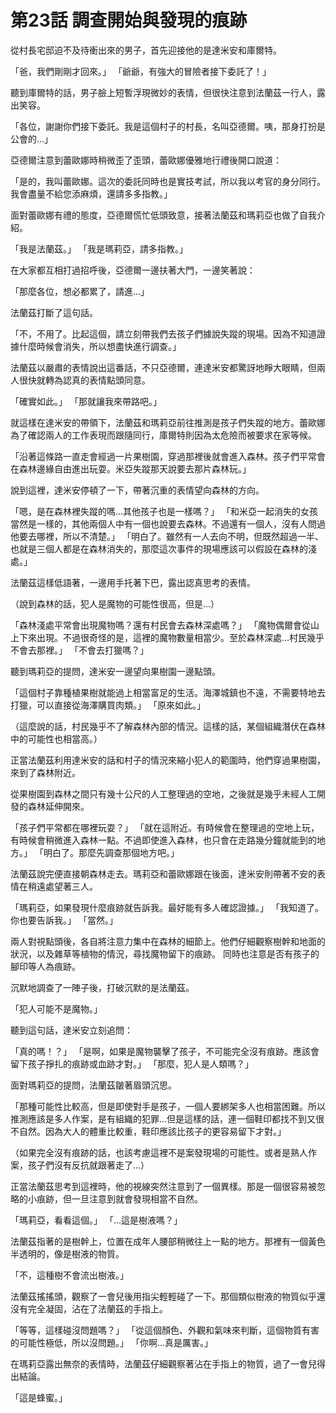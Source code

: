 # 第23話 調查開始與發現的痕跡

從村長宅邸迫不及待衝出來的男子，首先迎接他的是達米安和庫爾特。

「爸，我們剛剛才回來。」
「爺爺，有強大的冒險者接下委託了！」

聽到庫爾特的話，男子臉上短暫浮現微妙的表情，但很快注意到法蘭茲一行人，露出笑容。

「各位，謝謝你們接下委託。我是這個村子的村長，名叫亞德爾。咦，那身打扮是公會的...」

亞德爾注意到蕾歐娜時稍微歪了歪頭，蕾歐娜優雅地行禮後開口說道：

「是的，我叫蕾歐娜。這次的委託同時也是實技考試，所以我以考官的身分同行。我會盡量不給您添麻煩，還請多多指教。」

面對蕾歐娜有禮的態度，亞德爾慌忙低頭致意，接著法蘭茲和瑪莉亞也做了自我介紹。

「我是法蘭茲。」
「我是瑪莉亞，請多指教。」

在大家都互相打過招呼後，亞德爾一邊扶著大門，一邊笑著說：

「那麼各位，想必都累了，請進...」

法蘭茲打斷了這句話。

「不，不用了。比起這個，請立刻帶我們去孩子們據說失蹤的現場。因為不知道證據什麼時候會消失，所以想盡快進行調查。」

法蘭茲以嚴肅的表情說出這番話，不只亞德爾，連達米安都驚訝地睜大眼睛，但兩人很快就轉為認真的表情點頭同意。

「確實如此。」
「那就讓我來帶路吧。」

就這樣在達米安的帶領下，法蘭茲和瑪莉亞前往推測是孩子們失蹤的地方。蕾歐娜為了確認兩人的工作表現而跟隨同行，庫爾特則因為太危險而被要求在家等候。

「沿著這條路一直走會經過一片果樹園，穿過那裡後就會進入森林。孩子們平常會在森林邊緣自由進出玩耍。米亞失蹤那天說要去那片森林玩。」

說到這裡，達米安停頓了一下，帶著沉重的表情望向森林的方向。

「嗯，是在森林裡失蹤的嗎...其他孩子也是一樣嗎？」
「和米亞一起消失的女孩當然是一樣的，其他兩個人中有一個也說要去森林。不過還有一個人，沒有人問過他要去哪裡，所以不清楚。」
「明白了。雖然有一人去向不明，但既然超過一半、也就是三個人都是在森林消失的，那麼這次事件的現場應該可以假設在森林的淺處。」

法蘭茲這樣低語著，一邊用手托著下巴，露出認真思考的表情。

（說到森林的話，犯人是魔物的可能性很高，但是...）

「森林淺處平常會出現魔物嗎？還有村民會去森林深處嗎？」
「魔物偶爾會從山上下來出現。不過很奇怪的是，這裡的魔物數量相當少。至於森林深處...村民幾乎不會去那裡。」
「不會去打獵嗎？」

聽到瑪莉亞的提問，達米安一邊望向果樹園一邊點頭。

「這個村子靠種植果樹就能過上相當富足的生活。海澤城鎮也不遠，不需要特地去打獵，可以直接從海澤購買肉類。」
「原來如此。」

（這麼說的話，村民幾乎不了解森林內部的情況。這樣的話，某個組織潛伏在森林中的可能性也相當高。）

正當法蘭茲利用達米安的話和村子的情況來縮小犯人的範圍時，他們穿過果樹園，來到了森林附近。

從果樹園到森林之間只有幾十公尺的人工整理過的空地，之後就是幾乎未經人工開發的森林延伸開來。

「孩子們平常都在哪裡玩耍？」
「就在這附近。有時候會在整理過的空地上玩，有時候會稍微進入森林一點。不過即使進入森林，也只會在走路幾分鐘就能到的地方。」
「明白了。那麼先調查那個地方吧。」

法蘭茲說完便直接朝森林走去。瑪莉亞和蕾歐娜跟在後面，達米安則帶著不安的表情在稍遠處望著三人。

「瑪莉亞，如果發現什麼痕跡就告訴我。最好能有多人確認證據。」
「我知道了。你也要告訴我。」
「當然。」

兩人對視點頭後，各自將注意力集中在森林的細節上。他們仔細觀察樹幹和地面的狀況，以及雜草等植物的情況，尋找魔物留下的痕跡。
同時也注意是否有孩子的腳印等人為痕跡。

沉默地調查了一陣子後，打破沉默的是法蘭茲。

「犯人可能不是魔物。」

聽到這句話，達米安立刻追問：

「真的嗎！？」
「是啊，如果是魔物襲擊了孩子，不可能完全沒有痕跡。應該會留下孩子掙扎的痕跡或血跡才對。」
「那麼，犯人是人類嗎？」

面對瑪莉亞的提問，法蘭茲皺著眉頭沉思。

「那種可能性比較高，但是即使對手是孩子，一個人要綁架多人也相當困難。所以推測應該是多人作案，是有組織的犯罪...但是這樣的話，連一個鞋印都找不到又很不自然。因為大人的體重比較重，鞋印應該比孩子的更容易留下才對。」

（如果完全沒有痕跡的話，也該考慮這裡不是案發現場的可能性。或者是熟人作案，孩子們沒有反抗就跟著走了...）

正當法蘭茲思考到這裡時，他的視線突然注意到了一個異樣。那是一個很容易被忽略的小痕跡，但一旦注意到就會發現相當不自然。

「瑪莉亞，看看這個。」
「...這是樹液嗎？」

法蘭茲指著的是樹幹上，位置在成年人腰部稍微往上一點的地方。那裡有一個黃色半透明的，像是樹液的物質。

「不，這種樹不會流出樹液。」

法蘭茲搖搖頭，觀察了一會兒後用指尖輕輕碰了一下。那個類似樹液的物質似乎還沒有完全凝固，沾在了法蘭茲的手指上。

「等等，這樣碰沒問題嗎？」
「從這個顏色、外觀和氣味來判斷，這個物質有害的可能性極低，所以沒問題。」
「你啊...真是厲害。」

在瑪莉亞露出無奈的表情時，法蘭茲仔細觀察著沾在手指上的物質，過了一會兒得出結論。

「這是蜂蜜。」